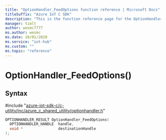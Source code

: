 ```yaml
---                             
title: "OptionHandler_FeedOptions function reference | Microsoft Docs" 
titleSuffix: "Azure IoT C SDK"            
description: "This is the function reference page for the OptionHandler_FeedOptions() function in the Azure IoT C SDK. This SDK is used with Azure IoT Hub and Azure IoT Hub Device Provisioning Service"            
manager: timlt                 
author: wesmc7777              
ms.author: wesmc               
ms.date: 10/01/2020                    
ms.service: "iot-hub"             
ms.custom: ""                
ms.topic: "reference"        
---                            
```


# OptionHandler_FeedOptions()

## Syntax

\#include "[azure-iot-sdk-c/c-utility/inc/azure_c_shared_utility/optionhandler.h](../optionhandler-h.md)"  
```C
OPTIONHANDLER_RESULT OptionHandler_FeedOptions(
  OPTIONHANDLER_HANDLE  handle,
  void *                destinationHandle
);
```


